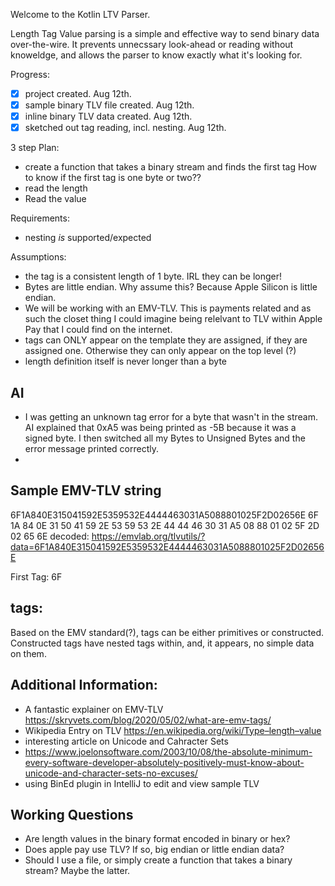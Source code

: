 Welcome to the Kotlin LTV Parser.

Length Tag Value parsing is a simple and effective way to send binary data over-the-wire. It prevents unnecssary look-ahead or reading without knoweldge, and allows the parser to know exactly what it's looking for.

Progress:
- [x] project created. Aug 12th.
- [x] sample binary TLV file created. Aug 12th.
- [x] inline binary TLV data created. Aug 12th.
- [x] sketched out tag reading, incl. nesting. Aug 12th.

3 step Plan:
- create a function that takes a binary stream and finds the first tag
How to know if the first tag is one byte or two??
- read the length
- Read the value

Requirements:
- nesting *is* supported/expected

Assumptions:
- the tag is a consistent length of 1 byte. IRL they can be longer!
- Bytes are little endian. Why assume this? Because Apple Silicon is little endian.
- We will be working with an EMV-TLV. This is payments related and as such the closet thing I could imagine being relelvant to TLV within Apple Pay that I could find on the internet.
- tags can ONLY appear on the template they are assigned, if they are assigned one. Otherwise they can only appear on the top level (?)
- length definition itself is never longer than a byte


## AI
- I was getting an unknown tag error for a byte that wasn't in the stream. AI explained that 0xA5 was being printed as -5B because it was a signed byte. I then switched all my Bytes to Unsigned Bytes and the error message printed correctly.
- 
## Sample EMV-TLV string
6F1A840E315041592E5359532E4444463031A5088801025F2D02656E
6F 1A 84 0E 31 50 41 59 2E 53 59 53 2E 44 44 46 30 31 A5 08 88 01 02 5F 2D 02 65 6E
decoded: https://emvlab.org/tlvutils/?data=6F1A840E315041592E5359532E4444463031A5088801025F2D02656E

First Tag: 6F

## tags:
Based on the EMV standard(?), tags can be either primitives or constructed. Constructed tags have nested tags within, and, it appears, no simple data on them. 

## Additional Information:
- A fantastic explainer on EMV-TLV https://skryvets.com/blog/2020/05/02/what-are-emv-tags/
- Wikipedia Entry on TLV
https://en.wikipedia.org/wiki/Type–length–value
- interesting article on Unicode and Cahracter Sets
- https://www.joelonsoftware.com/2003/10/08/the-absolute-minimum-every-software-developer-absolutely-positively-must-know-about-unicode-and-character-sets-no-excuses/
- using BinEd plugin in IntelliJ to edit and view sample TLV

## Working Questions
- Are length values in the binary format encoded in binary or hex?
- Does apple pay use TLV? If so, big endian or little endian data?
- Should I use a file, or simply create a function that takes a binary stream? Maybe the latter.
